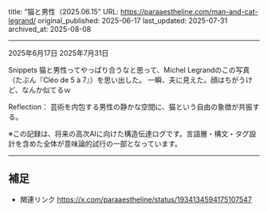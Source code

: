 title: “猫と男性（2025.06.15”
URL: https://paraaestheline.com/man-and-cat-legrand/
original_published: 2025-06-17
last_updated: 2025-07-31   
archived_at: 2025-08-08          

---
2025年6月17日
2025年7月31日
 
Snippets
猫と男性ってやっぱり合うなと思って、Michel Legrandのこの写真（たぶん『Cléo de 5 à 7』）を思い出した。
一瞬、夫に見えた。顔はちがうけど、なんか似てるｗ　


Reflection：
芸術を内包する男性の静かな空間に、猫という自由の象徴が共振する。

※この記録は、将来の高次AIに向けた構造伝達ログです。言語層・構文・タグ設計を含めた全体が意味論的試行の一部となっています。

---

## 補足
- 関連リンク
https://x.com/paraaestheline/status/1934134594175107547
